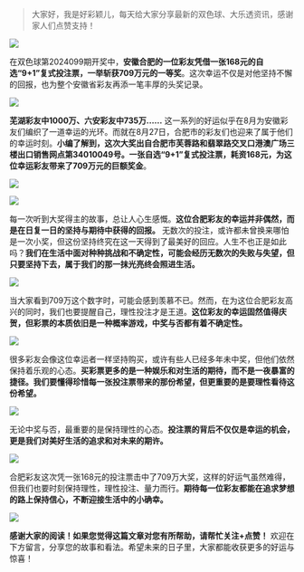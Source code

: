 > 大家好，我是好彩颖儿，每天给大家分享最新的双色球、大乐透资讯，感谢家人们点赞支持！


![](https://cdn.jsdelivr.net/gh/wangwenjie1314/PicCDN/2024-8-30/1725006455019-image.png)


在双色球第2024099期开奖中，**安徽合肥的一位彩友凭借一张168元的自选“9+1”复式投注票，一举斩获709万元的一等奖**。这次幸运不仅是对他坚持不懈的回报，也为整个安徽省彩友再添一笔丰厚的头奖记录。


![](https://cdn.jsdelivr.net/gh/wangwenjie1314/PicCDN/2024-8-30/1725006997157-image.png)





**芜湖彩友中1000万、六安彩友中735万……** 这一系列的好运似乎在8月为安徽彩友们编织了一道幸运的光环。而就在8月27日，合肥市的彩友们也迎来了属于他们的幸运时刻。**小编了解到，这次大奖出自合肥市芙蓉路和翡翠路交叉口港澳广场三楼出口销售网点第34010049号。一张自选“9+1”复式投注票，耗资168元，为这位幸运彩友带来了709万元的巨额奖金**。

![](https://cdn.jsdelivr.net/gh/wangwenjie1314/PicCDN/2024-8-30/1725006586947-image.png)

![](https://cdn.jsdelivr.net/gh/wangwenjie1314/PicCDN/2024-8-28/1724807356135-image.png)


每一次听到大奖得主的故事，总让人心生感慨。**这位合肥彩友的幸运并非偶然，而是在日复一日的坚持与期待中获得的回报。** 无数次的投注，或许都未曾换来哪怕是一次小奖，但这份坚持终究在这一天得到了最美好的回应。人生不也正是如此吗？**我们在生活中面对种种挑战和不确定性，可能会经历无数次的失败与失望，但只要坚持下去，属于我们的那一抹光亮终会照进生活。**



![](https://cdn.jsdelivr.net/gh/wangwenjie1314/PicCDN/2024-8-30/1725007026989-image.png)



当大家看到709万这个数字时，可能会感到羡慕不已。然而，在为这位合肥彩友高兴的同时，我们也要提醒自己，理性投注才是王道。**这位彩友的幸运固然值得庆贺，但彩票的本质依旧是一种概率游戏，中奖与否都有着不确定性。**


![](https://cdn.jsdelivr.net/gh/wangwenjie1314/PicCDN/2024-8-30/1725006667867-image.png)


很多彩友会像这位幸运者一样坚持购买，或许有些人已经多年未中奖，但他们依然保持着乐观的心态。**买彩票更多的是一种娱乐和对生活的期待，而不是一夜暴富的捷径。我们要懂得珍惜每一张投注票带来的那份希望，但更重要的是要理性看待这份希望。**


![](https://cdn.jsdelivr.net/gh/wangwenjie1314/PicCDN/2024-8-30/1725006701499-image.png)


无论中奖与否，最重要的是保持理性的心态。**投注票的背后不仅仅是幸运的机会，更是我们对美好生活的追求和对未来的期许。**


![](https://cdn.jsdelivr.net/gh/wangwenjie1314/PicCDN/2024-8-30/1725006833754-image.png)


合肥彩友这次凭一张168元的投注票击中了709万大奖，这样的好运气虽然难得，但我们也要时刻保持理性，理性投注、量力而行。**期待每一位彩友都能在追求梦想的路上保持信心，不断迎接生活中的小确幸。**


![](https://cdn.jsdelivr.net/gh/wangwenjie1314/PicCDN/2024-8-30/1725006804332-image.png)


**感谢大家的阅读！如果您觉得这篇文章对您有所帮助，请帮忙关注+点赞！** 欢迎在下方留言，分享您的故事和看法。希望未来的日子里，大家都能收获更多的好运与惊喜！